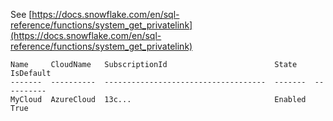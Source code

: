 See [https://docs.snowflake.com/en/sql-reference/functions/system_get_privatelink](https://docs.snowflake.com/en/sql-reference/functions/system_get_privatelink)
```
Name     CloudName   SubscriptionId                        State    IsDefault
-------  ----------  ------------------------------------  -------  ----------
MyCloud  AzureCloud  13c...                                Enabled  True
```
